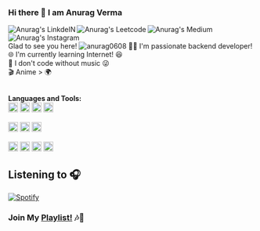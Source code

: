 ### Hi there 👋 I am Anurag Verma
<a href="https://www.linkedin.com/in/anurag-verma-ba6718169/">
  <img align="left" alt="Anurag's LinkdeIN" src="https://img.shields.io/badge/LinkedIn-0077B5?style=for-the-badge&logo=linkedin&logoColor=white" />
</a>
<a href="https://leetcode.com/anurag0608/">
  <img align="left" alt="Anurag's Leetcode" src="https://img.shields.io/badge/-LeetCode-FFA116?style=for-the-badge&logo=LeetCode&logoColor=black" />
</a>
<a href="https://medium.com/@anuragv.1020">
  <img align="left" alt="Anurag's Medium" src="https://img.shields.io/badge/Medium-12100E?style=for-the-badge&logo=medium&logoColor=white" />
</a>
<a href="https://www.instagram.com/anurag_verma004/">
  <img align="left" alt="Anurag's Instagram" src="https://img.shields.io/badge/Instagram-E4405F?style=for-the-badge&logo=instagram&logoColor=white" />
</a>
<br />
<br /> Glad to see you here! 
<img src="https://komarev.com/ghpvc/?username=anurag0608&label=Profile%20views&color=ce9927&style=flat" alt="anurag0608" />
🧑‍💻 I'm passionate backend developer!<br />
🌐 I'm currently learning Internet! 😆  <br />
🎵 I don't code without music 😜 <br />
🎬 Anime > 🌍 <br />
<br />

**Languages and Tools:** 
<br/>
<code><img height="20" src="https://img.shields.io/badge/go-%2300ADD8.svg?style=for-the-badge&logo=go&logoColor=white"></code>
<code><img height="20" src="https://img.shields.io/badge/JavaScript-323330?style=for-the-badge&logo=javascript&logoColor=F7DF1E"></code>
<code><img height="20" src="https://img.shields.io/badge/Node.js-339933?style=for-the-badge&logo=nodedotjs&logoColor=white"></code>
<code><img height="20" src="https://img.shields.io/badge/Java-ED8B00?style=for-the-badge&logo=java&logoColor=white"></code>
<br />
<br />
<code><img height="20" src="https://img.shields.io/badge/Express.js-000000?style=for-the-badge&logo=express&logoColor=white"></code>
<code><img height="20" src="https://img.shields.io/badge/spring-%236DB33F.svg?style=for-the-badge&logo=spring&logoColor=white"></code>
<code><img height="20" src="https://img.shields.io/badge/angular-%23DD0031.svg?style=for-the-badge&logo=angular&logoColor=white"></code>
<br/>
<br/>
<code><img height="20" src="https://img.shields.io/badge/MongoDB-white?style=for-the-badge&logo=mongodb&logoColor=4EA94B"></code>
<code><img height="20" src="https://img.shields.io/badge/MySQL-00000F?style=for-the-badge&logo=mysql&logoColor=white"></code>
<code><img height="20" src="https://img.shields.io/badge/GraphQl-E10098?style=for-the-badge&logo=graphql&logoColor=white"></code>
<code><img height="20" src="https://img.shields.io/badge/PostgreSQL-316192?style=for-the-badge&logo=postgresql&logoColor=white"></code>
<br />
## Listening to 🎧
[![Spotify](https://novatorem-rho-one.vercel.app/api/spotify)](https://open.spotify.com/user/vkgdlac0e3oesnsbj2vlhectz)
<br/>
### Join My [Playlist!](https://open.spotify.com/embed/playlist/297fMpSYcrOJN7SxyxlXAK?utm_source=generator) 🎶🎵
<!--
**anurag0608/anurag0608** is a ✨ _special_ ✨ repository because its `README.md` (this file) appears on your GitHub profile.

Here are some ideas to get you started:

- 🔭 I’m currently working on ...
- 🌱 I’m currently learning ...
- 👯 I’m looking to collaborate on ...
- 🤔 I’m looking for help with ...
- 💬 Ask me about ...
- 📫 How to reach me: ...
- 😄 Pronouns: ...
- ⚡ Fun fact: ...
-->
